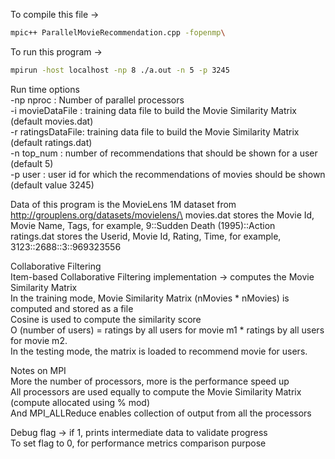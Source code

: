 To compile this file -> 
```bash
mpic++ ParallelMovieRecommendation.cpp -fopenmp\
```
To run this program -> 
```bash
mpirun -host localhost -np 8 ./a.out -n 5 -p 3245
```

Run time options\
   -np nproc : Number of parallel processors\
    -i movieDataFile : training data file to build the Movie Similarity Matrix (default movies.dat)\
    -r ratingsDataFile: training data file to build the Movie Similarity Matrix (default ratings.dat)\
    -n top_num : number of recommendations that should be shown for a user (default 5)\
    -p user   : user id for which the recommendations of movies should be shown (default value 3245)

Data of this program is the MovieLens 1M dataset from http://grouplens.org/datasets/movielens/\
    movies.dat stores the Movie Id, Movie Name, Tags, for example, 9::Sudden Death (1995)::Action\
    ratings.dat stores the Userid, Movie Id, Rating, Time, for example, 3123::2688::3::969323556

Collaborative Filtering\
    Item-based Collaborative Filtering implementation -> computes the Movie Similarity Matrix\
    In the training mode, Movie Similarity Matrix (nMovies * nMovies) is computed and stored as a file\
    Cosine is used to compute the similarity score\
    O (number of users) = ratings by all users for movie m1 * ratings by all users for movie m2.\
    In the testing mode, the matrix is loaded to recommend movie for users.

Notes on MPI\
   More the number of processors, more is the performance speed up\
    All processors are used equally to compute the Movie Similarity Matrix (compute allocated using % mod)\
    And MPI_ALLReduce enables collection of output from all the processors

Debug flag -> if 1, prints intermediate data to validate progress\
    To set flag to 0, for performance metrics comparison purpose